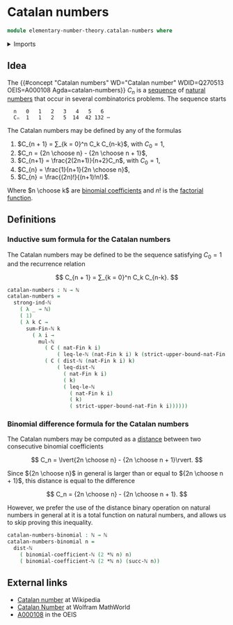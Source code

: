 # Catalan numbers

```agda
module elementary-number-theory.catalan-numbers where
```

<details><summary>Imports</summary>

```agda
open import elementary-number-theory.binomial-coefficients
open import elementary-number-theory.distance-natural-numbers
open import elementary-number-theory.multiplication-natural-numbers
open import elementary-number-theory.natural-numbers
open import elementary-number-theory.strict-inequality-natural-numbers
open import elementary-number-theory.strong-induction-natural-numbers
open import elementary-number-theory.sums-of-natural-numbers

open import univalent-combinatorics.standard-finite-types
```

</details>

## Idea

The
{{#concept "Catalan numbers" WD="Catalan number" WDID=Q270513 OEIS=A000108 Agda=catalan-numbers}}
$C_n$ is a [sequence](lists.sequences.md) of
[natural numbers](elementary-number-theory.natural-numbers.md) that occur in
several combinatorics problems. The sequence starts

```text
  n   0   1   2   3   4   5   6
  Cₙ  1   1   2   5  14  42 132 ⋯
```

The Catalan numbers may be defined by any of the formulas

1. $C_{n + 1} = ∑_{k = 0}^n C_k C_{n-k}$, with $C_0 = 1$,
2. $C_n = {2n \choose n} - {2n \choose n + 1}$,
3. $C_{n+1} = \frac{2(2n+1)}{n+2}C_n$, with $C_0 = 1$,
4. $C_{n} = \frac{1}{n+1}{2n \choose n}$,
5. $C_{n} = \frac{(2n)!}{(n+1)!n!}$.

Where $n \choose k$ are
[binomial coefficients](elementary-number-theory.binomial-coefficients.md) and
$n!$ is the [factorial function](elementary-number-theory.factorials.md).

## Definitions

### Inductive sum formula for the Catalan numbers

The Catalan numbers may be defined to be the sequence satisfying $C_0 = 1$ and
the recurrence relation

$$
C_{n + 1} = ∑_{k = 0}^n C_k C_{n-k}.
$$

```agda
catalan-numbers : ℕ → ℕ
catalan-numbers =
  strong-ind-ℕ
    ( λ _ → ℕ)
    ( 1)
    ( λ k C →
      sum-Fin-ℕ k
        ( λ i →
          mul-ℕ
            ( C ( nat-Fin k i)
                ( leq-le-ℕ (nat-Fin k i) k (strict-upper-bound-nat-Fin k i)))
            ( C ( dist-ℕ (nat-Fin k i) k)
                ( leq-dist-ℕ
                  ( nat-Fin k i)
                  ( k)
                  ( leq-le-ℕ
                    ( nat-Fin k i)
                    ( k)
                    ( strict-upper-bound-nat-Fin k i))))))
```

### Binomial difference formula for the Catalan numbers

The Catalan numbers may be computed as a
[distance](elementary-number-theory.distance-natural-numbers.md) between two
consecutive binomial coefficients

$$
C_n = \lvert{2n \choose n} - {2n \choose n + 1}\rvert.
$$

Since ${2n \choose n}$ in general is larger than or equal to
${2n \choose n + 1}$, this distance is equal to the difference

$$
C_n = {2n \choose n} - {2n \choose n + 1}.
$$

However, we prefer the use of the distance binary operation on natural numbers
in general at it is a total function on natural numbers, and allows us to skip
proving this inequality.

```agda
catalan-numbers-binomial : ℕ → ℕ
catalan-numbers-binomial n =
  dist-ℕ
    ( binomial-coefficient-ℕ (2 *ℕ n) n)
    ( binomial-coefficient-ℕ (2 *ℕ n) (succ-ℕ n))
```

## External links

- [Catalan number](https://en.wikipedia.org/wiki/Catalan_number) at Wikipedia
- [Catalan Number](https://mathworld.wolfram.com/CatalanNumber.html) at Wolfram
  MathWorld
- [A000108](https://oeis.org/A000108) in the OEIS
